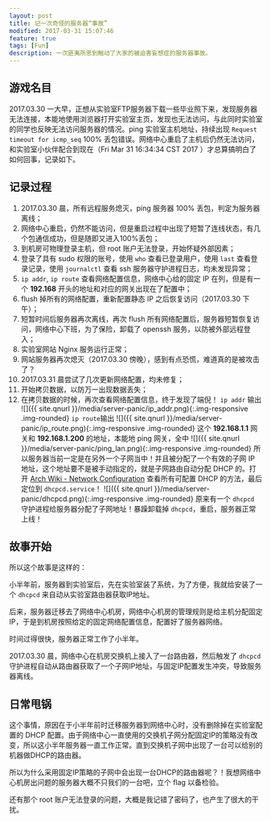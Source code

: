 ```yaml
---
layout: post
title: 记一次奇怪的服务器“事故”
modified: 2017-03-31 15:07:46
feature: true
tags: [Fun]
description: 一次匪夷所思到触动了大家的被迫害妄想症的服务器事故。
---
```


## 游戏名目

2017.03.30 一大早，正想从实验室FTP服务器下载一些毕业照下来，发现服务器无法连接，本能地使用浏览器打开实验室主页，发现也无法访问，与此同时实验室的同学也反映无法访问服务器的情况。ping 实验室主机地址，持续出现 `Request timeout for icmp_seq` 100% 丢包错误。网络中心重启了主机后仍然无法访问，和实验室小伙伴配合到现在（Fri Mar 31 16:34:34 CST 2017 ）才总算搞明白了如何回事，记录如下。


## 记录过程

1. 2017.03.30 晨，所有远程服务熄灭，ping 服务器 100% 丢包，判定为服务器离线；
2. 网络中心重启，仍然不能访问，但是重启过程中出现了短暂了连线状态，有几个包通信成功，但是随即又进入100%丢包；
3. 到机房可物理登录主机，但 root 账户无法登录，开始怀疑外部因素；
4. 登录了具有 sudo 权限的账号，使用 `who` 查看已登录用户，使用 `last` 查看登录记录，使用 `journalctl` 查看 ssh 服务器守护进程日志，均未发现异常；
5. `ip addr`, `ip route` 查看网络配置信息，网络中心给的固定 IP 在列，但是有一个 **192.168** 开头的地址和对应的网关出现在了配置中；
6. flush 掉所有的网络配置，重新配置静态 IP 之后恢复访问（2017.03.30 下午）；
7. 短暂时间后服务器再次离线，再次 flush 所有网络配置后，服务器短暂恢复访问，网络中心下班，为了保险，卸载了 openssh 服务，以防被外部远程登入；
8. 实验室网站 Nginx 服务运行正常；
9. 网站服务器再次熄灭（2017.03.30 傍晚），感到有点恐慌，难道真的是被攻击了？
10. 2017.03.31 晨尝试了几次更新网络配置，均未修复；
11. 开始拷贝数据，以防万一出现数据丢失；
12. 在拷贝数据的时候，再次查看网络配置信息，终于发现了端倪！
`ip addr` 输出
![]({{ site.qnurl }}/media/server-panic/ip_addr.png){:.img-responsive .img-rounded}
`ip route`输出
![]({{ site.qnurl }}/media/server-panic/ip_route.png){:.img-responsive .img-rounded}
这个 **192.168.1.1** 网关和 **192.168.1.200** 的地址，本能地 ping 网关，全中
![]({{ site.qnurl }}/media/server-panic/ping_lan.png){:.img-responsive .img-rounded}
所以服务器当前一定是在另外一个子网当中！并且被分配了一个有效的子网 IP 地址，这个地址要不是被手动指定的，就是子网路由自动分配 DHCP 的。打开 [Arch Wiki - Network Configuration](https://wiki.archlinux.org/index.php/Network_configuration#Dynamic_IP_address) 查看所有可配置 DHCP 的方法，最后定位到 `dhcpcd.service`！
![]({{ site.qnurl }}/media/server-panic/dhcpcd.png){:.img-responsive .img-rounded}
原来有一个 `dhcpcd` 守护进程给服务器分配了子网地址！暴躁卸载掉 `dhcpcd`，重启，服务器正常上线！

## 故事开始

所以这个故事是这样的：

小半年前，服务器到实验室后，先在实验室装了系统，为了方便，我就给安装了一个 `dhcpcd` 来自动从实验室路由器获取IP地址。

后来，服务器迁移去了网络中心机房，网络中心机房的管理规则是给主机分配固定IP，于是到机房按照给定的固定网络配置信息，配置好了服务器网络。

时间过得很快，服务器正常工作了小半年。

2017.03.30 晨，网络中心在机房交换机上接入了一台路由器，然后触发了 `dhcpcd` 守护进程自动从路由器获取了一个子网IP地址，与固定IP配置发生冲突，导致服务器离线。

## 日常甩锅

这个事情，原因在于小半年前时迁移服务器到网络中心时，没有删除掉在实验室配置的 DHCP 配置。由于网络中心一直使用的交换机子网分配固定IP的策略没有改变，所以这小半年服务器一直工作正常。直到交换机子网中出现了一台可以给别的机器做DHCP的路由器。

所以为什么采用固定IP策略的子网中会出现一台DHCP的路由器呢？！我想网络中心机房出问题的服务器大概不只我们的一台吧，立个 flag 以备检验。

还有那个 root 账户无法登录的问题，大概是我记错了密码了，也产生了很大的干扰。
